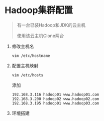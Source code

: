 # Hadoop集群配置

> 有一台已装Hadoop和JDK的云主机
>
> 使用该云主机Clone两台

1. 修改主机名

    ```shell
    vim /etc/hostname
    ```

2. 配置主机映射

    ```shell
    vim /etc/hosts
    ```

    添加

    ```
    192.168.3.116 hadoop01 www.hadoop01.com
    192.168.3.200 hadoop02 www.hadoop02.com
    192.168.3.195 hadoop01 www.hadoop03.com
    ```

3. 环境搭建

    